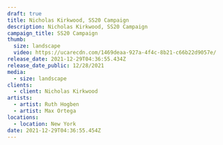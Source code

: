 ```yaml
---
draft: true
title: Nicholas Kirkwood, SS20 Campaign
description: Nicholas Kirkwood, SS20 Campaign
campaign_title: SS20 Campaign
thumb:
  size: landscape
  video: https://ucarecdn.com/1469deaa-927a-4f4c-8b21-c66b22d9057e/
release_date: 2021-12-29T04:36:55.434Z
release_date_public: 12/28/2021
media:
  - size: landscape
clients:
  - client: Nicholas Kirkwood
artists:
  - artist: Ruth Hogben
  - artist: Max Ortega
locations:
  - location: New York
date: 2021-12-29T04:36:55.454Z
---
```

